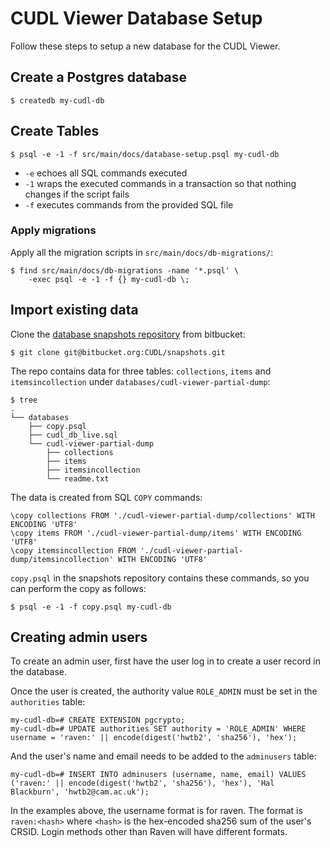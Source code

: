 # CUDL Viewer Database Setup

Follow these steps to setup a new database for the CUDL Viewer.

## Create a Postgres database

```ShellSession
$ createdb my-cudl-db
```

## Create Tables

```ShellSession
$ psql -e -1 -f src/main/docs/database-setup.psql my-cudl-db
```

* `-e` echoes all SQL commands executed
* `-1` wraps the executed commands in a transaction so that nothing changes
  if the script fails
* `-f` executes commands from the provided SQL file

### Apply migrations

Apply all the migration scripts in `src/main/docs/db-migrations/`:

```ShellSession
$ find src/main/docs/db-migrations -name '*.psql' \
    -exec psql -e -1 -f {} my-cudl-db \;
```

## Import existing data

Clone the [database snapshots repository](https://bitbucket.org/CUDL/snapshots)
from bitbucket:

```ShellSession
$ git clone git@bitbucket.org:CUDL/snapshots.git
```

The repo contains data for three tables: `collections`, `items` and
`itemsincollection` under `databases/cudl-viewer-partial-dump`:

```ShellSession
$ tree
.
└── databases
    ├── copy.psql
    ├── cudl_db_live.sql
    └── cudl-viewer-partial-dump
        ├── collections
        ├── items
        ├── itemsincollection
        └── readme.txt
```

The data is created from SQL `COPY` commands:

```PLpgSQL
\copy collections FROM './cudl-viewer-partial-dump/collections' WITH ENCODING 'UTF8'
\copy items FROM './cudl-viewer-partial-dump/items' WITH ENCODING 'UTF8'
\copy itemsincollection FROM './cudl-viewer-partial-dump/itemsincollection' WITH ENCODING 'UTF8'
```

`copy.psql` in the snapshots repository contains these commands, so you can
perform the copy as follows:
```ShellSession
$ psql -e -1 -f copy.psql my-cudl-db
```


## Creating admin users

To create an admin user, first have the user log in to create a user record
in the database.

Once the user is created, the authority value `ROLE_ADMIN` must be set in the
`authorities` table:

```PLpgSQL
my-cudl-db=# CREATE EXTENSION pgcrypto;
my-cudl-db=# UPDATE authorities SET authority = 'ROLE_ADMIN' WHERE username = 'raven:' || encode(digest('hwtb2', 'sha256'), 'hex');
```

And the user's name and email needs to be added to the `adminusers` table:

```PLpgSQL
my-cudl-db=# INSERT INTO adminusers (username, name, email) VALUES ('raven:' || encode(digest('hwtb2', 'sha256'), 'hex'), 'Hal Blackburn', 'hwtb2@cam.ac.uk');
```

In the examples above, the username format is for raven. The format is
`raven:<hash>` where `<hash>` is the hex-encoded sha256 sum of the user's CRSID.
Login methods other than Raven will have different formats.
